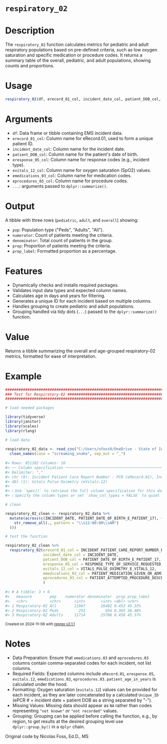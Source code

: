 # `respiratory_02`

# Description
The `respiratory_02` function calculates metrics for pediatric and adult respiratory populations based on pre-defined criteria, such as low oxygen saturation and specific medication or procedure codes. It returns a summary table of the overall, pediatric, and adult populations, showing counts and proportions.

# Usage

```r
respiratory_02(df, erecord_01_col, incident_date_col, patient_DOB_col, eresponse_05_col, evitals_12_col, emedications_03_col, eprocedures_03_col, ...)
```

# Arguments

* `df`: Data frame or tibble containing EMS incident data.
* `erecord_01_col`: Column name for eRecord.01, used to form a unique patient ID.
* `incident_date_col`: Column name for the incident date.
* `patient_DOB_col`: Column name for the patient's date of birth.
* `eresponse_05_col`: Column name for response codes (e.g., incident type).
* `evitals_12_col`: Column name for oxygen saturation (SpO2) values.
* `emedications_03_col`: Column name for medication codes.
* `eprocedures_03_col`: Column name for procedure codes.
* `...`: arguments passed to `dplyr::summarize()`.

# Output
A tibble with three rows (`pediatric`, `adult`, and `overall`) showing:

* `pop`: Population type ("Peds", "Adults", "All").
* `numerator`: Count of patients meeting the criteria.
* `denominator`: Total count of patients in the group.
* `prop`: Proportion of patients meeting the criteria.
* `prop_label`: Formatted proportion as a percentage.

# Features

* Dynamically checks and installs required packages.
* Validates input data types and expected column names.
* Calculates age in days and years for filtering.
* Generates a unique ID for each incident based on multiple columns.
* Handles grouping to create pediatric and adult populations.
* Grouping handled via tidy dots (`...`) passed to the `dplyr::summarize()` function.

# Value
Returns a tibble summarizing the overall and age-grouped respiratory-02 metrics, formatted for ease of interpretation.

# Example

``` r
################################################################################
### Test for Respiratory-02 ####################################################
################################################################################

# load needed packages

library(tidyverse)
library(janitor)
library(scales)
library(rlang)

# load data
  
respiratory_02_data <- read_csv("C:/Users/nfoss0/OneDrive - State of Iowa HHS/Analytics/BEMTS/EMS DATA FOR ALL SCRIPTS/NEMSQA/respiratory02_Export.csv") %>% 
  clean_names(case = "screaming_snake", sep_out = "_")
  
#> Rows: 851102 Columns: 10
#> ── Column specification ────────────────────────────────────────────────────────
#> Delimiter: ","
#> chr (9): Incident Patient Care Report Number - PCR (eRecord.01), Incident Da...
#> dbl (1): Vitals Pulse Oximetry (eVitals.12)
#> 
#> ℹ Use `spec()` to retrieve the full column specification for this data.
#> ℹ Specify the column types or set `show_col_types = FALSE` to quiet this message.

# clean

respiratory_02_clean <- respiratory_02_data %>% 
  mutate(across(c(INCIDENT_DATE, PATIENT_DATE_OF_BIRTH_E_PATIENT_17), ~ mdy(
    str_remove_all(., pattern = "\\s12:00:00\\sAM")
  )))

# test the function

respiratory_02_clean %>% 
  respiratory_02(erecord_01_col = INCIDENT_PATIENT_CARE_REPORT_NUMBER_PCR_E_RECORD_01,
                 incident_date_col = INCIDENT_DATE,
                 patient_DOB_col = PATIENT_DATE_OF_BIRTH_E_PATIENT_17,
                 eresponse_05_col = RESPONSE_TYPE_OF_SERVICE_REQUESTED_WITH_CODE_E_RESPONSE_05,
                 evitals_12_col = VITALS_PULSE_OXIMETRY_E_VITALS_12,
                 emedications_03_col = PATIENT_MEDICATION_GIVEN_OR_ADMINISTERED_DESCRIPTION_AND_RXCUI_CODES_LIST_E_MEDICATIONS_03,
                 eprocedures_03_col = PATIENT_ATTEMPTED_PROCEDURE_DESCRIPTIONS_AND_CODES_LIST_E_PROCEDURES_03
                 )
                 
#> # A tibble: 3 × 6
#>   measure        pop    numerator denominator  prop prop_label
#>   <chr>          <chr>      <int>       <int> <dbl> <chr>     
#> 1 Respiratory-02 All        11967       26402 0.453 45.33%    
#> 2 Respiratory-02 Peds         253         694 0.365 36.46%    
#> 3 Respiratory-02 Adults     11714       25708 0.456 45.57%
```

<sup>Created on 2024-11-06 with [reprex v2.1.1](https://reprex.tidyverse.org)</sup>

# Notes
* Data Preparation: Ensure that `emedications.03` and `eprocedures.03` columns contain comma-separated codes for each incident, not list columns.
* Required Fields: Expected columns include `eRecord.01`, `eresponse.05`, `evitals.12`, `emedications.03`, `eprocedures.03`.  `patient_age_in_years` is calculated under the hood.
* Formatting: Oxygen saturation (`evitals.12`) values can be provided for each incident, as they are later concatenated by a calculated `Unique_ID` (ePCR # + incident date + patient DOB as a string separated by "-").
* Missing Values: Missing data should appear as `NA` rather than codes representing `"not known"` or `"not recorded"` values.
* Grouping: Grouping can be applied before calling the function, e.g., by region, to get results at the desired grouping level use `dplyr::group_by()` in a `dplyr` chain.

Original code by Nicolas Foss, Ed.D., MS

